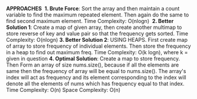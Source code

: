 **APPROACHES**
​
**1. Brute Force**:  Sort the array and then maintain a count variable to find the maximum repeated element. Then again do the same to find second maximum element.
Time Complexity: O(nlogn)
​
**2. Better Solution 1**: Create a map of given array, then create another multimap to store reverse of key and value pair so that the frequency gets sorted.
Time Complexity: O(nlogn)
**3. Better Solution 2**: USING HEAPS. First create map of array to store frequency of individual elements. Then store the frequency in a heap to find out maximum freq.
Time Complexity: O(k logn), where k = given in question
**4. Optimal Solution**: Create a map to store frequency. Then Form an array of size nums.size(), because if all the elements are same then the frequency of array will be equal to nums.size(). The array's index will act as frequency and its element corresponding to the index will denote all the elements of nums which has frequency equal to that index.
​
Time Complexity: O(n)
Space Complexity: O(n)